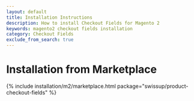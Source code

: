 ```yaml
---
layout: default
title: Installation Instructions
description: How to install Checkout Fields for Magento 2
keywords: magento2 checkout fields installation
category: Checkout Fields
exclude_from_search: true
---
```


# Installation from Marketplace

{% include installation/m2/marketplace.html package="swissup/product-checkout-fields" %}
